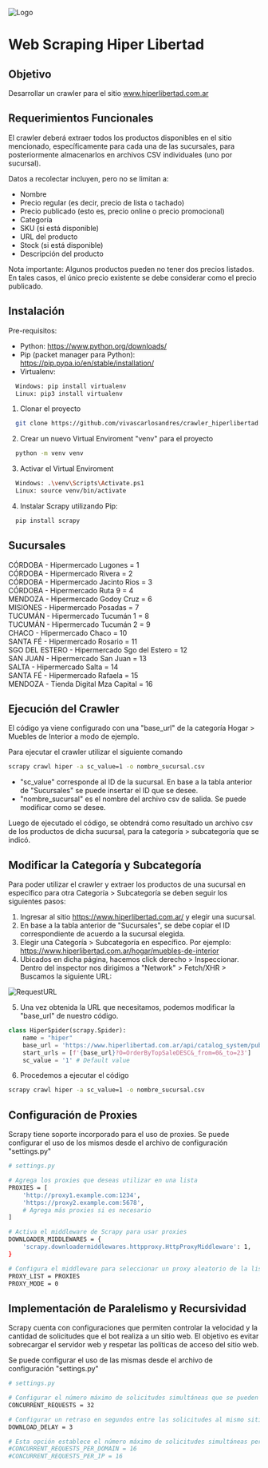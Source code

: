 ![Logo](https://imgur.com/YL4RHxX.png)

# Web Scraping Hiper Libertad

## Objetivo

Desarrollar un crawler para el sitio www.hiperlibertad.com.ar

## Requerimientos Funcionales

El crawler deberá extraer todos los productos disponibles en el sitio mencionado,
específicamente para cada una de las sucursales, para posteriormente almacenarlos en
archivos CSV individuales (uno por sucursal).

Datos a recolectar incluyen, pero no se limitan a:
- Nombre
- Precio regular (es decir, precio de lista o tachado)
- Precio publicado (esto es, precio online o precio promocional)
- Categoría
- SKU (si está disponible)
- URL del producto
- Stock (si está disponible)
- Descripción del producto

Nota importante: Algunos productos pueden no tener dos precios listados. En tales
casos, el único precio existente se debe considerar como el precio publicado.

## Instalación

Pre-requisitos:
- Python: https://www.python.org/downloads/
- Pip (packet manager para Python): https://pip.pypa.io/en/stable/installation/
- Virtualenv:
```bash
  Windows: pip install virtualenv
  Linux: pip3 install virtualenv
```


1) Clonar el proyecto
```bash
  git clone https://github.com/vivascarlosandres/crawler_hiperlibertad.git
```
2) Crear un nuevo Virtual Enviroment "venv" para el proyecto

```bash
  python -m venv venv
```

3) Activar el Virtual Enviroment

```bash
  Windows: .\venv\Scripts\Activate.ps1
  Linux: source venv/bin/activate
```

4) Instalar Scrapy utilizando Pip:

```bash
  pip install scrapy
```

## Sucursales

CÓRDOBA - Hipermercado Lugones = 1<br>
CÓRDOBA - Hipermercado Rivera = 2<br>
CÓRDOBA - Hipermercado Jacinto Rios = 3<br>
CÓRDOBA - Hipermercado Ruta 9 = 4<br>
MENDOZA - Hipermercado Godoy Cruz = 6<br>
MISIONES - Hipermercado Posadas = 7<br>
TUCUMÁN - Hipermercado Tucumán 1 = 8<br>
TUCUMÁN - Hipermercado Tucumán 2 = 9<br>
CHACO - Hipermercado Chaco = 10<br>
SANTA FÉ - Hipermercado Rosario = 11<br>
SGO DEL ESTERO - Hipermercado Sgo del Estero = 12<br>
SAN JUAN - Hipermercado San Juan = 13<br>
SALTA - Hipermercado Salta = 14<br>
SANTA FÉ - Hipermercado Rafaela = 15<br>
MENDOZA - Tienda Digital Mza Capital = 16

## Ejecución del Crawler

El código ya viene configurado con una "base_url" de la categoría Hogar > Muebles de Interior a modo de ejemplo.

Para ejecutar el crawler utilizar el siguiente comando

```bash
scrapy crawl hiper -a sc_value=1 -o nombre_sucursal.csv
```
- "sc_value" corresponde al ID de la sucursal. En base a la tabla anterior de "Sucursales" se puede insertar el ID que se desee.
- "nombre_sucursal" es el nombre del archivo csv de salida. Se puede modificar como se desee.

Luego de ejecutado el código, se obtendrá como resultado un archivo csv de los productos de dicha sucursal, para la categoría > subcategoría que se indicó.

## Modificar la Categoría y Subcategoría

Para poder utilizar el crawler y extraer los productos de una sucursal en específico para otra Categoría > Subcategoría se deben seguir los siguientes pasos:

1) Ingresar al sitio https://www.hiperlibertad.com.ar/ y elegir una sucursal.
2) En base a la tabla anterior de "Sucursales", se debe copiar el ID correspondiente de acuerdo a la sucursal elegida.
3) Elegir una Categoría > Subcategoría en específico. Por ejemplo: https://www.hiperlibertad.com.ar/hogar/muebles-de-interior
4) Ubicados en dicha página, hacemos click derecho > Inspeccionar. Dentro del inspector nos dirigimos a "Network" > Fetch/XHR > Buscamos la siguiente URL:

![RequestURL](https://i.imgur.com/eVFVTrc.png)

5) Una vez obtenida la URL que necesitamos, podemos modificar la "base_url" de nuestro código.

```Python
class HiperSpider(scrapy.Spider):
    name = "hiper"
    base_url = 'https://www.hiperlibertad.com.ar/api/catalog_system/pub/products/search/almacen/aceitunas-y-encurtidos'
    start_urls = [f'{base_url}?O=OrderByTopSaleDESC&_from=0&_to=23']
    sc_value = '1' # Default value
```

6) Procedemos a ejecutar el código

```bash
scrapy crawl hiper -a sc_value=1 -o nombre_sucursal.csv
```

## Configuración de Proxies

Scrapy tiene soporte incorporado para el uso de proxies.
Se puede configurar el uso de los mismos desde el archivo de configuración "settings.py"

```bash
# settings.py

# Agrega los proxies que deseas utilizar en una lista
PROXIES = [
    'http://proxy1.example.com:1234',
    'https://proxy2.example.com:5678',
    # Agrega más proxies si es necesario
]

# Activa el middleware de Scrapy para usar proxies
DOWNLOADER_MIDDLEWARES = {
    'scrapy.downloadermiddlewares.httpproxy.HttpProxyMiddleware': 1,
}

# Configura el middleware para seleccionar un proxy aleatorio de la lista en cada solicitud
PROXY_LIST = PROXIES
PROXY_MODE = 0

```

## Implementación de Paralelismo y Recursividad

Scrapy cuenta con configuraciones que permiten controlar la velocidad y la cantidad de solicitudes que el bot realiza a un sitio web. El objetivo es evitar sobrecargar el servidor web y respetar las políticas de acceso del sitio web.

Se puede configurar el uso de las mismas desde el archivo de configuración "settings.py"

```bash
# settings.py

# Configurar el número máximo de solicitudes simultáneas que se pueden realizar.(default: 16)
CONCURRENT_REQUESTS = 32

# Configurar un retraso en segundos entre las solicitudes al mismo sitio. (default: 0)
DOWNLOAD_DELAY = 3

# Esta opción establece el número máximo de solicitudes simultáneas permitidas por DOMINIO o IP. La configuración "DOWNLOAD_DELAY" solo se aplicará a una sola:
#CONCURRENT_REQUESTS_PER_DOMAIN = 16
#CONCURRENT_REQUESTS_PER_IP = 16

```